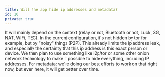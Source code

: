 ```yaml
---
title: Will the app hide ip addresses and metadata?
id: 10
private: true
---
```


It will mainly depend on the context (relay or not, Bluetooth or not, Luck, 3G, NAT, WiFi, TEC). In the current configuration, it's not hidden by tor for example, but by "noisy" things (P2P). This already limits the ip address leak, and especially the certainty that this ip address is this exact person or device.
We then plan to use something like i2p/tor or some other onion network technology to make it possible to hide everything, including IP addresses. 
For metadata: we're doing our best efforts to work on that right now, but even here, it will get better over time.
